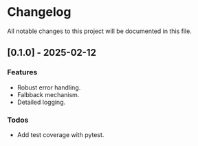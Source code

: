 # Changelog

All notable changes to this project will be documented in this file.


## [0.1.0] - 2025-02-12
### Features
- Robust error handling.
- Falbback mechanism.
- Detailed logging.

### Todos
- Add test coverage with pytest.
